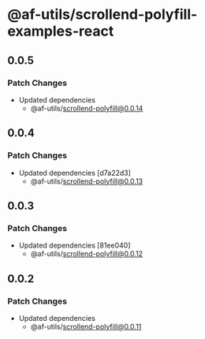 # @af-utils/scrollend-polyfill-examples-react

## 0.0.5

### Patch Changes

- Updated dependencies
  - @af-utils/scrollend-polyfill@0.0.14

## 0.0.4

### Patch Changes

- Updated dependencies [d7a22d3]
  - @af-utils/scrollend-polyfill@0.0.13

## 0.0.3

### Patch Changes

- Updated dependencies [81ee040]
  - @af-utils/scrollend-polyfill@0.0.12

## 0.0.2

### Patch Changes

- Updated dependencies
  - @af-utils/scrollend-polyfill@0.0.11
